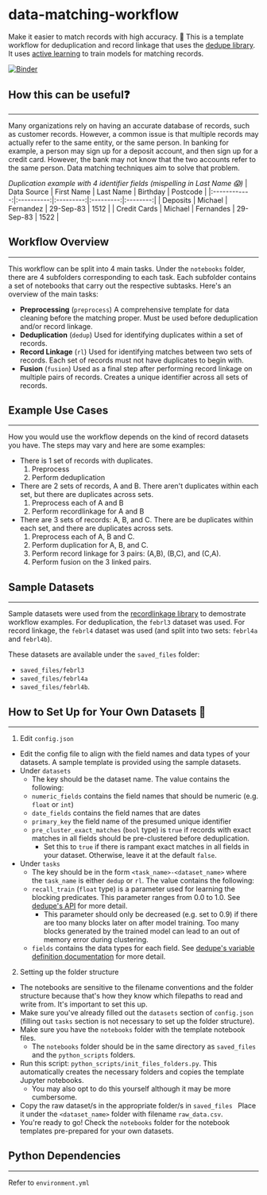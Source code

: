 # data-matching-workflow
Make it easier to match records with high accuracy. :tada: This is a template workflow for deduplication and record linkage that uses the [dedupe library](https://github.com/dedupeio/dedupe). It uses [active learning](https://en.wikipedia.org/wiki/Active_learning_(machine_learning)) to train models for matching records.

[![Binder](https://mybinder.org/badge_logo.svg)](https://mybinder.org/v2/gh/joshuacortez/data-matching-workflow/master)

## How this can be useful:question:
---
Many organizations rely on having an accurate database of records, such as customer records. However, a common issue is that multiple records may actually refer to the same entity, or the same person. In banking for example, a person may sign up for a deposit account, and then sign up for a credit card. However, the bank may not know that the two accounts refer to the same person. Data matching techniques aim to solve that problem. 

*Duplication example with 4 identifier fields (mispelling in Last Name :scream:)*
| Data Source     | First Name | Last Name | Birthday  | Postcode |
|:------------:|:----------:|:---------:|:---------:|:--------:|
| Deposits     | Michael    | Fernandez | 29-Sep-83 | 1512     |
| Credit Cards | Michael    | Fernandes | 29-Sep-83 | 1522     |

## Workflow Overview
--- 
This workflow can be split into 4 main tasks. Under the `notebooks` folder, there are 4 subfolders corresponding to each task. Each subfolder contains a set of notebooks that carry out the respective subtasks. Here's an overview of the main tasks:
- **Preprocessing** (`preprocess`) 
A comprehensive template for data cleaning before the matching proper. Must be used before deduplication and/or record linkage.
- **Deduplication** (`dedup`) Used for identifying duplicates within a set of records.
- **Record Linkage** (`rl`) Used for identifying matches between two sets of records. Each set of records must not have duplicates to begin with.
- **Fusion** (`fusion`) Used as a final step after performing record linkage on multiple pairs of records. Creates a unique identifier across all sets of records.

## Example Use Cases
--- 
How you would use the workflow depends on the kind of record datasets you have. The steps may vary and here are some examples:
- There is 1 set of records with duplicates.
  1. Preprocess
  2. Perform deduplication
- There are 2 sets of records, A and B. There aren't duplicates within each set, but there are duplicates across sets.
  1. Preprocess each of A and B
  2. Perform recordlinkage for A and B
- There are 3 sets of records: A, B, and C. There are be duplicates within each set, and there are duplicates across sets. 
  1. Preprocess each of A, B and C. 
  2. Perform duplication for A, B, and C. 
  3. Perform record linkage for 3 pairs: (A,B), (B,C), and (C,A). 
  4. Perform fusion on the 3 linked pairs. 

## Sample Datasets
---
Sample datasets were used from the [recordlinkage library](https://github.com/J535D165/recordlinkage) to demostrate workflow examples. For deduplication, the `febrl3` dataset was used. For record linkage, the `febrl4` dataset was used (and split into two sets: `febrl4a` and `febrl4b`).

These datasets are available under the `saved_files` folder:
  - `saved_files/febrl3`
  - `saved_files/febrl4a`
  - `saved_files/febrl4b`.

## How to Set Up for Your Own Datasets :wrench:
--- 
1. Edit `config.json`
- Edit the config file to align with the field names and data types of your datasets. A sample template is provided using the sample datasets.
- Under `datasets`
  - The key should be the dataset name. The value contains the following:
  - `numeric_fields` contains the field names that should be numeric (e.g. `float` or `int`)
  - `date_fields` contains the field names that are dates
  - `primary_key` the field name of the presumed unique identifier
  - `pre_cluster_exact_matches` (`bool` type) is `true` if records with exact matches in all fields should be pre-clustered before deduplication. 
    - Set this to `true` if there is rampant exact matches in all fields in your dataset. Otherwise, leave it at the default `false`. 
- Under `tasks`
  - The key should be in the form `<task_name>-<dataset_name>` where the `task_name` is either `dedup` or `rl`. The value contains the following:
  - `recall_train` (`float` type) is a parameter used for learning the blocking predicates. This parameter ranges from 0.0 to 1.0. See [dedupe's API](https://github.com/dedupeio/dedupe/blob/master/dedupe/api.py) for more detail. 
    - This parameter should only be decreased (e.g. set to 0.9) if there are too many blocks later on after model training. Too many blocks generated by the trained model can lead to an out of memory error during clustering.
  - `fields` contains the data types for each field. See [dedupe's variable definition documentation](https://docs.dedupe.io/en/latest/Variable-definition.html) for more detail.
2. Setting up the folder structure
  - The notebooks are sensitive to the filename conventions and the folder structure because that's how they know which filepaths to read and write from. It's important to set this up.
  - Make sure you've already filled out the `datasets` section of `config.json` (filling out `tasks` section is not necessary to set up the folder structure).
  - Make sure you have the `notebooks` folder with the template notebook files.
    - The `notebooks` folder should be in the same directory as `saved_files` and the `python_scripts` folders. 
  - Run this script: `python_scripts/init_files_folders.py`. This automatically creates the necessary folders and copies the template Jupyter notebooks.
    - You may also opt to do this yourself although it may be more cumbersome.
  - Copy the raw dataset/s in the appropriate folder/s in `saved_files ` Place it under the `<dataset_name>` folder with filename `raw_data.csv`.
  - You're ready to go! Check the `notebooks` folder for the notebook templates pre-prepared for your own datasets.


## Python Dependencies
--- 
Refer to `environment.yml`
